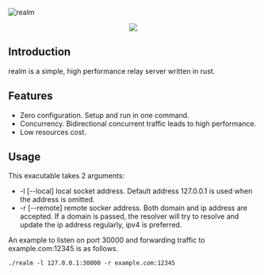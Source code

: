 ![realm](https://github.com/zhboner/realm/workflows/realm/badge.svg)

<p align="center"><img src="https://raw.githubusercontent.com/zhboner/realm/master/realm.png"/></p>

## Introduction

realm is a simple, high performance relay server written in rust.

## Features
- Zero configuration. Setup and run in one command.
- Concurrency. Bidirectional concurrent traffic leads to high performance.
- Low resources cost.

## Usage
This exacutable takes 2 arguments:
- -l [--local] local socket address. Default address 127.0.0.1 is used when the address is omitted.
- -r [--remote] remote socker address. Both domain and ip address are accepted. If a domain is passed, the resolver will try to resolve and update the ip address regularly, ipv4 is preferred.

An example to listen on port 30000 and forwarding traffic to example.com:12345 is as follows.
```
./realm -l 127.0.0.1:30000 -r example.com:12345
```
